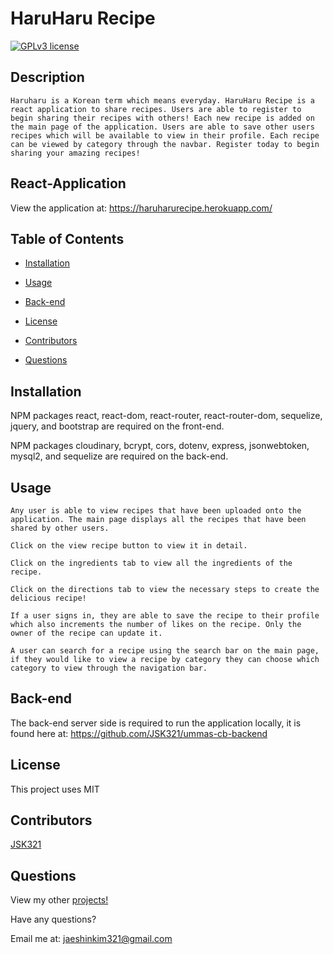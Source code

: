 # HaruHaru Recipe

[![GPLv3 license](https://img.shields.io/badge/License-MIT-blue.svg)](http://perso.crans.org/besson/LICENSE.html)

## Description
    Haruharu is a Korean term which means everyday. HaruHaru Recipe is a react application to share recipes. Users are able to register to begin sharing their recipes with others! Each new recipe is added on the main page of the application. Users are able to save other users recipes which will be available to view in their profile. Each recipe can be viewed by category through the navbar. Register today to begin sharing your amazing recipes!

## React-Application
View the application at: https://haruharurecipe.herokuapp.com/

## Table of Contents
- [Installation](#installation)

- [Usage](#usage)

- [Back-end](#back-end)

<!-- - [Screenshot](#screenshot) -->

- [License](#license)

- [Contributors](#contributors)

- [Questions](#questions)

## Installation
NPM packages react, react-dom, react-router, react-router-dom, sequelize, jquery, and bootstrap are required on the front-end. 

NPM packages cloudinary, bcrypt, cors, dotenv, express, jsonwebtoken, mysql2, and sequelize are required on the back-end.

## Usage
    Any user is able to view recipes that have been uploaded onto the application. The main page displays all the recipes that have been shared by other users. 
    
    Click on the view recipe button to view it in detail. 

    Click on the ingredients tab to view all the ingredients of the recipe. 

    Click on the directions tab to view the necessary steps to create the delicious recipe! 

    If a user signs in, they are able to save the recipe to their profile which also increments the number of likes on the recipe. Only the owner of the recipe can update it. 
    
    A user can search for a recipe using the search bar on the main page, if they would like to view a recipe by category they can choose which category to view through the navigation bar.

## Back-end
The back-end server side is required to run the application locally, it is found here at: https://github.com/JSK321/ummas-cb-backend

<!-- ## Screenshot -->
<!-- ![Website index](https://i.imgur.com/HOzCiuP.png) -->

## License
This project uses MIT

## Contributors
[JSK321](https://github.com/JSK321)

## Questions
View my other [projects!](https://github.com/JSK321?tab=repositories)

Have any questions?

Email me at: jaeshinkim321@gmail.com